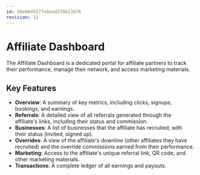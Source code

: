 ```yaml
---
id: 68e0649277e8ead370b13b76
revision: 13
---
```


# Affiliate Dashboard

The Affiliate Dashboard is a dedicated portal for affiliate partners to track their performance, manage their network, and access marketing materials.

## Key Features

- **Overview**: A summary of key metrics, including clicks, signups, bookings, and earnings.
- **Referrals**: A detailed view of all referrals generated through the affiliate's links, including their status and commission.
- **Businesses**: A list of businesses that the affiliate has recruited, with their status (invited, signed up).
- **Overrides**: A view of the affiliate's downline (other affiliates they have recruited) and the override commissions earned from their performance.
- **Marketing**: Access to the affiliate's unique referral link, QR code, and other marketing materials.
- **Transactions**: A complete ledger of all earnings and payouts.
